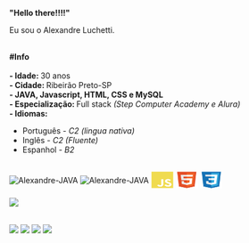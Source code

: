 <p><b>"Hello there!!!!"</b></p>

Eu sou o Alexandre Luchetti.

<br/><strong>#Info</strong><br/>
<br/><strong>- Idade: </strong>30 anos
<br/><strong>- Cidade: </strong>Ribeirão Preto-SP
<br/><strong>- JAVA, Javascript, HTML, CSS e MySQL</strong>
<br/><strong>- Especialização: </strong> Full stack <i>(Step Computer Academy e Alura)</i>
<br/><strong>- Idiomas: </strong><ul>
  <li class="list-group-item">Português - <i>C2 (lingua nativa)</i></li>
  <li class="list-group-item">Inglês - <i>C2 (Fluente)</i></li>
  <li class="list-group-item">Espanhol - <i>B2</i></li>
  </ul>
  
  

<div style="display: inline_block"><br>
  <img align="center" alt="Alexandre-JAVA" height="30" width="40" src="https://cdn.jsdelivr.net/gh/devicons/devicon/icons/mysql/mysql-plain-wordmark.svg">
  <img align="center" alt="Alexandre-JAVA" height="30" width="40" src="https://cdn.jsdelivr.net/gh/devicons/devicon/icons/java/java-original.svg">
  <img align="center" alt="Alexandre-Js" height="30" width="40" src="https://raw.githubusercontent.com/devicons/devicon/master/icons/javascript/javascript-plain.svg">
  <img align="center" alt="Alexandre-HTML" height="30" width="40" src="https://raw.githubusercontent.com/devicons/devicon/master/icons/html5/html5-original.svg">
  <img align="center" alt="Alexandre-CSS" height="30" width="40" src="https://raw.githubusercontent.com/devicons/devicon/master/icons/css3/css3-original.svg">
</div>

</br>

<div align="">
  <a href="https://github.com/alexandreluchetti">
  <img height="180em" src="https://github-readme-stats.vercel.app/api?username=alexandreluchetti&show_icons=true&theme=dark&include_all_commits=true&count_private=true"/>
</div>

##
 
<div> 
  <a href="https://www.instagram.com/alexandreluchetti/" target="_blank"><img src="https://img.shields.io/badge/-Instagram-%23E4405F?style=for-the-badge&logo=instagram&logoColor=white" target="_blank"></a>
 <a href="https://discord.gg/" target="_blank"><img src="https://img.shields.io/badge/Discord-7289DA?style=for-the-badge&logo=discord&logoColor=white" target="_blank"></a> 
  <a href = "mailto:luchetti.92@gmail.com"><img src="https://img.shields.io/badge/-Gmail-%23333?style=for-the-badge&logo=gmail&logoColor=white" target="_blank"></a>
  <a href="https://www.linkedin.com/in/alexandreluchetti/" target="_blank"><img src="https://img.shields.io/badge/-LinkedIn-%230077B5?style=for-the-badge&logo=linkedin&logoColor=white" target="_blank"></a>
  
</div>
